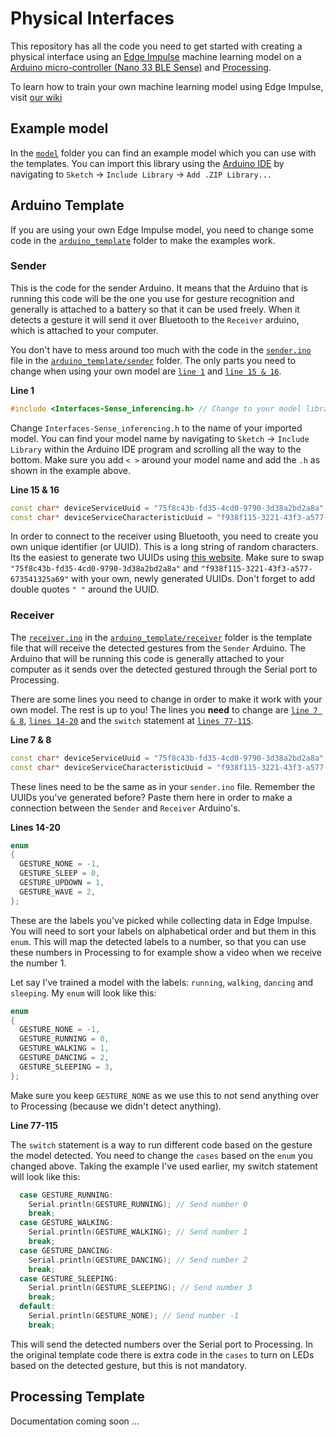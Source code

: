 # **Physical Interfaces**

This repository has all the code you need to get started with creating a physical interface using an [Edge Impulse](https://edgeimpulse.com/) machine learning model on a [Arduino micro-controller (Nano 33 BLE Sense)](https://docs.arduino.cc/hardware/nano-33-ble-sense) and [Processing](https://processing.org/).

To learn how to train your own machine learning model using Edge Impulse, visit [our wiki](https://interactionstation.wdka.hro.nl/wiki/Motion_recognition_for_the_Arduino)

## **Example model**

In the [`model`](https://github.com/mywdka/physical_interfaces/tree/main/model) folder you can find an example model which you can use with the templates. You can import this library using the [Arduino IDE](https://docs.arduino.cc/software/ide-v2) by navigating to `Sketch` → `Include Library` → `Add .ZIP Library...`

## **Arduino Template**

If you are using your own Edge Impulse model, you need to change some code in the [`arduino_template`](https://github.com/mywdka/physical_interfaces/tree/main/arduino_template) folder to make the examples work.

### **Sender**

This is the code for the sender Arduino. It means that the Arduino that is running this code will be the one you use for gesture recognition and generally is attached to a battery so that it can be used freely. When it detects a gesture it will send it over Bluetooth to the `Receiver` arduino, which is attached to your computer.

You don't have to mess around too much with the code in the [`sender.ino`](https://github.com/mywdka/physical_interfaces/blob/main/arduino_template/sender/sender.ino) file in the [`arduino_template/sender`](https://github.com/mywdka/physical_interfaces/tree/main/arduino_template/sender) folder. The only parts you need to change when using your own model are [`line 1`](https://github.com/mywdka/physical_interfaces/blob/main/arduino_template/sender/sender.ino#L1) and [`line 15 & 16`](https://github.com/mywdka/physical_interfaces/blob/main/arduino_template/sender/sender.ino#L15&L16).

**Line 1**

```cpp
#include <Interfaces-Sense_inferencing.h> // Change to your model library
```

Change `Interfaces-Sense_inferencing.h` to the name of your imported model. You can find your model name by navigating to `Sketch` → `Include Library` within the Arduino IDE program and scrolling all the way to the bottom. Make sure you add `< >` around your model name and add the `.h` as shown in the example above.

**Line 15 & 16**

```cpp
const char* deviceServiceUuid = "75f8c43b-fd35-4cd0-9790-3d38a2bd2a8a";
const char* deviceServiceCharacteristicUuid = "f938f115-3221-43f3-a577-673541325a69";
```

In order to connect to the receiver using Bluetooth, you need to create you own unique identifier (or UUID). This is a long string of random characters. Its the easiest to generate two UUIDs using [this website](https://www.uuidgenerator.net/). Make sure to swap `"75f8c43b-fd35-4cd0-9790-3d38a2bd2a8a"` and `"f938f115-3221-43f3-a577-673541325a69"` with your own, newly generated UUIDs. Don't forget to add double quotes `" "` around the UUID.

### **Receiver**

The [`receiver.ino`](https://github.com/mywdka/physical_interfaces/blob/main/arduino_template/receiver/receiver.ino) in the [`arduino_template/receiver`](https://github.com/mywdka/physical_interfaces/blob/main/arduino_template/receiver) folder is the template file that will receive the detected gestures from the `Sender` Arduino. The Arduino that will be running this code is generally attached to your computer as it sends over the detected gestured through the Serial port to Processing.

There are some lines you need to change in order to make it work with your own model. The rest is up to you! The lines you **need** to change are [`line 7 & 8`](https://github.com/mywdka/physical_interfaces/blob/main/arduino_template/receiver/receiver.ino#L7&L8), [`lines 14-20`](https://github.com/mywdka/physical_interfaces/blob/main/arduino_template/receiver/receiver.ino#L14-L20) and the `switch` statement at [`lines 77-115`](https://github.com/mywdka/physical_interfaces/blob/main/arduino_template/receiver/receiver.ino#L77-L114).

**Line 7 & 8**

```cpp
const char* deviceServiceUuid = "75f8c43b-fd35-4cd0-9790-3d38a2bd2a8a";
const char* deviceServiceCharacteristicUuid = "f938f115-3221-43f3-a577-673541325a69";
```

These lines need to be the same as in your `sender.ino` file. Remember the UUIDs you've generated before? Paste them here in order to make a connection between the `Sender` and `Receiver` Arduino's.

**Lines 14-20**

```cpp
enum
{
  GESTURE_NONE = -1,
  GESTURE_SLEEP = 0,
  GESTURE_UPDOWN = 1,
  GESTURE_WAVE = 2,
};
```

These are the labels you've picked while collecting data in Edge Impulse. You will need to sort your labels on alphabetical order and but them in this `enum`. This will map the detected labels to a number, so that you can use these numbers in Processing to for example show a video when we receive the number 1.

Let say I've trained a model with the labels: `running`, `walking`, `dancing` and `sleeping`. My `enum` will look like this:

```cpp
enum
{
  GESTURE_NONE = -1,
  GESTURE_RUNNING = 0,
  GESTURE_WALKING = 1,
  GESTURE_DANCING = 2,
  GESTURE_SLEEPING = 3,
};
```

Make sure you keep `GESTURE_NONE` as we use this to not send anything over to Processing (because we didn't detect anything).

**Line 77-115**

The `switch` statement is a way to run different code based on the gesture the model detected. You need to change the `cases` based on the `enum` you changed above. Taking the example I've used earlier, my switch statement will look like this:

```cpp
  case GESTURE_RUNNING:
    Serial.println(GESTURE_RUNNING); // Send number 0
    break;
  case GESTURE_WALKING:
    Serial.println(GESTURE_WALKING); // Send number 1
    break;
  case GESTURE_DANCING:
    Serial.println(GESTURE_DANCING); // Send number 2
    break;
  case GESTURE_SLEEPING:
    Serial.println(GESTURE_SLEEPING); // Send number 3
    break;
  default:
    Serial.println(GESTURE_NONE); // Send number -1
    break;
```

This will send the detected numbers over the Serial port to Processing. In the original template code there is extra code in the `cases` to turn on LEDs based on the detected gesture, but this is not mandatory.

## **Processing Template**

Documentation coming soon ...
